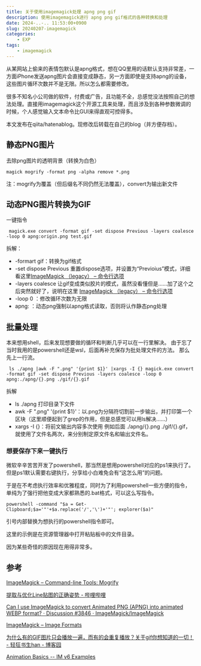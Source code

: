 ```yaml
---
title: 关于使用imagemagick处理 apng png gif
description: 使用imagemagick进行 apng png gif格式的各种转换和处理
date: 2024-..-.. 11:53:00+0900
slug: 20240207-imagemagick
categories:
    - EXP
tags:
    - imagemagick
---
```


从某网站上偷来的表情包默认是apng格式，想在QQ里用的话默认支持非常差，一方面iPhone发送apng图片会直接变成静态，另一方面即使是支持apng的设备，这些图片循环次数并不是无限。所以怎么都需要修改。

很多不知名小公司做的软件，付费或广告，且功能不全，总感觉没法按照自己的想法处理。直接用imagemagick这个开源工具来处理，而且涉及到各种参数微调的时候，个人感觉输入文本命令比GUI来得直观可控得多。

本文发布在qiita/hatenablog。现修改后转载在自己的blog（并方便存档）。

## 静态PNG图片

去除png图片的透明背景（转换为白色）

```
magick mogrify -format png -alpha remove *.png
```

注：mogrify为覆盖（但后缀名不同仍然无法覆盖），convert为输出新文件

## 动态PNG图片转换为GIF
一键指令

```
 magick.exe convert -format gif -set dispose Previous -layers coalesce -loop 0 apng:origin.png test.gif
```
拆解：

- -formart gif：转换为gif格式
- -set dispose Previous 重置dispose选项，并设置为“Previoius”模式，详细看这里[ImageMagick （legacy） – 命令行选项](https://legacy.imagemagick.org/script/command-line-options.php?#dispose)
- -layers  coalesce 让gif变成类似胶片的模式，虽然没看懂但是……加了这个之后突然就好了，说明在这里 [ImageMagick （legacy） – 命令行选项](https://legacy.imagemagick.org/script/command-line-options.php?#layers)
- -loop 0 ：修改循环次数为无限
- apng: ：动态png强制以apng格式读取，否则将认作静态png处理

## 批量处理

本来想用shell，后来发现想要做的循环和判断几乎可以在一行里解决。
由于忘了当时我用的是powershell还是wsl，后面再补充保存为批处理文件的方法。
那么先上一行流。

```
 ls ./apng |awk -F ".png" '{print $1}' |xargs -I {} magick.exe convert -format gif -set dispose Previous -layers coalesce -loop 0 apng:./apng/{}.png ./gif/{}.gif
```

拆解

- ls ./apng 打印目录下文件
- awk -F ".png" '{print $1}'：以.png为分隔符切割前一步输出，并打印第一个区块（这里顺便起到了grep的作用，但是总感觉可以用ls解决……）
- xargs -I {}：将前文输出内容多次使用 例如后面 ./apng/{}.png ./gif/{}.gif，就使用了文件名两次，来分别制定原文件名和输出文件名。

### 想要保存下来一键执行

微软辛辛苦苦开发了powershell，那当然是想用powershell对应的ps1来执行了。但是ps1默认需要右键执行，分享给小白难免会有“这怎么用”的问题。

于是在不考虑执行效率和优雅程度，同时为了利用powershell一些方便的指令，单纯为了强行把他变成大家都熟悉的.bat格式，可以这么写指令。

```
powershell -command "$a = Get-Clipboard;$a='"'+$a.replace('/','\')+'"'; explorer($a)"
```

引号内部替换为想执行的powershell指令即可。

这里的示例是在资源管理器中打开粘贴板中的文件目录。

因为某些奇怪的原因现在用得非常多。





## 参考

[ImageMagick – Command-line Tools: Mogrify](https://imagemagick.org/script/mogrify.php)

[提取与优化Line贴图的正确姿势 - 哔哩哔哩](https://www.bilibili.com/read/cv362796)

[Can I use ImageMagick to convert Animated PNG (APNG) into animated WEBP format? · Discussion #3846 · ImageMagick/ImageMagick](https://github.com/ImageMagick/ImageMagick/discussions/3846)

[ImageMagick – Image Formats](https://imagemagick.org/script/formats.php)

[为什么有的GIF图片只会播放一遍，而有的会重复播放？关于gif你想知道的一切！ - 轻狂书生han - 博客园](https://www.cnblogs.com/qkshhan/p/16202931.html)

[Animation Basics -- IM v6 Examples](https://legacy.imagemagick.org/Usage/anim_basics/#previous)

